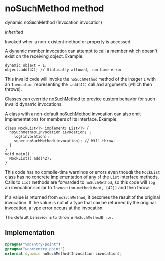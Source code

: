 


# noSuchMethod method








dynamic noSuchMethod
(Invocation invocation)

_<span class="feature">inherited</span>_



<p>Invoked when a non-existent method or property is accessed.</p>
<p>A dynamic member invocation can attempt to call a member which
doesn't exist on the receiving object. Example:</p>
<pre class="language-dart"><code class="language-dart">dynamic object = 1;
object.add(42); // Statically allowed, run-time error
</code></pre>
<p>This invalid code will invoke the <code>noSuchMethod</code> method
of the integer <code>1</code> with an <code>Invocation</code> representing the
<code>.add(42)</code> call and arguments (which then throws).</p>
<p>Classes can override <a href="../../zego_uikit_prebuilt_live_audio_room/ZegoEngineProfile/noSuchMethod.md">noSuchMethod</a> to provide custom behavior
for such invalid dynamic invocations.</p>
<p>A class with a non-default <a href="../../zego_uikit_prebuilt_live_audio_room/ZegoEngineProfile/noSuchMethod.md">noSuchMethod</a> invocation can also
omit implementations for members of its interface.
Example:</p>
<pre class="language-dart"><code class="language-dart">class MockList&lt;T&gt; implements List&lt;T&gt; {
  noSuchMethod(Invocation invocation) {
    log(invocation);
    super.noSuchMethod(invocation); // Will throw.
  }
}
void main() {
  MockList().add(42);
}
</code></pre>
<p>This code has no compile-time warnings or errors even though
the <code>MockList</code> class has no concrete implementation of
any of the <code>List</code> interface methods.
Calls to <code>List</code> methods are forwarded to <code>noSuchMethod</code>,
so this code will <code>log</code> an invocation similar to
<code>Invocation.method(#add, [42])</code> and then throw.</p>
<p>If a value is returned from <code>noSuchMethod</code>,
it becomes the result of the original invocation.
If the value is not of a type that can be returned by the original
invocation, a type error occurs at the invocation.</p>
<p>The default behavior is to throw a <code>NoSuchMethodError</code>.</p>



## Implementation

```dart
@pragma("vm:entry-point")
@pragma("wasm:entry-point")
external dynamic noSuchMethod(Invocation invocation);
```







